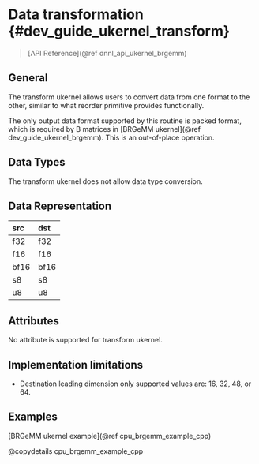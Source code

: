 Data transformation {#dev_guide_ukernel_transform}
=======================================

>
> [API Reference](@ref dnnl_api_ukernel_brgemm)
>

## General

The transform ukernel allows users to convert data from one format to the other,
similar to what reorder primitive provides functionally.

The only output data format supported by this routine is packed format, which is
required by B matrices in [BRGeMM ukernel](@ref dev_guide_ukernel_brgemm).
This is an out-of-place operation.

## Data Types

The transform ukernel does not allow data type conversion.

## Data Representation

| src  | dst  |
|:-----|:-----|
| f32  | f32  |
| f16  | f16  |
| bf16 | bf16 |
| s8   | s8   |
| u8   | u8   |

## Attributes

No attribute is supported for transform ukernel.

## Implementation limitations

- Destination leading dimension only supported values are: 16, 32, 48, or 64.

## Examples

[BRGeMM ukernel example](@ref cpu_brgemm_example_cpp)

@copydetails cpu_brgemm_example_cpp
